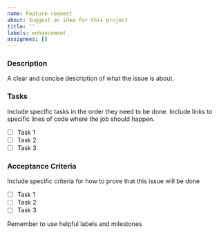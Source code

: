 ```yaml
---
name: Feature request
about: Suggest an idea for this project
title: ''
labels: enhancement
assignees: []
---
```


### Description

A clear and concise description of what the issue is about.

### Tasks

Include specific tasks in the order they need to be done. Include links to specific lines of code where the job should happen.

- [ ] Task 1
- [ ] Task 2
- [ ] Task 3

### Acceptance Criteria

Include specific criteria for how to prove that this issue will be done

- [ ] Task 1
- [ ] Task 2
- [ ] Task 3

Remember to use helpful labels and milestones